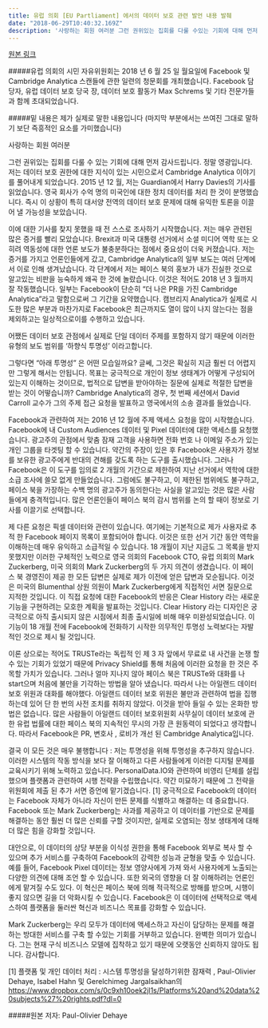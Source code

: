 ```yaml
---
title: 유럽 의회 [EU Partliament] 에서의 데이터 보호 관련 발언 내용 발췌
date: "2018-06-29T10:40:32.169Z"
description: '사랑하는 회원 여러분 그런 권위있는 집회를 다룰 수있는 기회에 대해 먼저 감사드립니다. 정말 영광입니다. 본인은 데이터 보호 권한에 대한 지식이있는 시민으로서 Cambridge Analytica 이야기에 왔습니다. 2015 년 12 월, 저는 Guardian에서...'
---
```


[원본 링크](https://medium.com/personaldata-io/testimony-at-european-parliament-e6e5e11c5c94)

#####유럽 의회의 시민 자유위원회는 2018 년 6 월 25 일 월요일에 Facebook 및 Cambridge Analytica 스캔들에 관한 일련의 청문회를 개최했습니다. Facebook 담당자, 유럽 데이터 보호 당국 장, 데이터 보호 활동가 Max Schrems 및 기타 전문가들과 함께 초대되었습니다.

#####밑 내용은 제가 실제로 말한 내용입니다 (마지막 부분에서는 쓰여진 그대로 말하기 보단 즉흥적인 요소를 가미했습니다)


사랑하는 회원 여러분

그런 권위있는 집회를 다룰 수 있는 기회에 대해 먼저 감사드립니다. 정말 영광입니다.
저는 데이터 보호 권한에 대한 지식이 있는 시민으로서 Cambridge Analytica 이야기를 풀어내게 되었습니다. 2015 년 12 월, 저는 Guardian에서 Harry Davies의 기사를 읽었습니다. 영국 회사가 수억 명의 미국인에 대한 정치 데이터를 처리 한 것이 분명했습니다. 즉시 이 상황이 특히 대서양 전역의 데이터 보호 문제에 대해 유익한 토론을 이끌어 낼 가능성을 보았습니다.

이에 대한 기사를 찾지 못했을 때 전 스스로 조사하기 시작했습니다. 저는 매우 관련된 많은 증거를 빨리 모았습니다. Brexit과 미국 대통령 선거에서 소셜 미디어 역학 또는 오히려 역동성에 대한 언론 보도가 불충분하다는 점에서 중요성이 더욱 커졌습니다. 저는 증거를 가지고 언론인들에게 갔고, Cambridge Analytica의 일부 보도는 여러 단계에서 이로 인해 생겨났습니다. 각 단계에서 저는 페이스 북의 홍보가 내가 진실한 것으로 알고있는 비판을 능숙하게 왜곡 한 것에 놀랐습니다. 이것은 적어도 2018 년 3 월까지 잘 작동했습니다. 일부는 Facebook이 단순히 “더 나은 PR을 가진 Cambridge Analytica”라고 말함으로써 그 기간을 요약했습니다. 캠브리지 Analytica가 실제로 시도한 많은 부분과 마찬가지로 Facebook은 최근까지도 열이 많이 나지 않는다는 점을 제외하고는 일상적으로이를 수행하고 있습니다.

어쨌든 데이터 보호 관점에서 실제로 단일 데이터 주제를 포함하지 않기 때문에 이러한 유형의 보도 범위를 ‘하향식 투명성’ 이라고합니다.

그렇다면 “아래 투명성” 은 어떤 모습일까요? 글쎄, 그것은 확실히 지금 훨씬 더 어렵지만 그렇게 해서는 안됩니다. 목표는 궁극적으로 개인이 정보 생태계가 어떻게 구성되어 있는지 이해하는 것이므로, 법적으로 답변을 받아야하는 질문에 실제로 적절한 답변을 받는 것이 어떻습니까? Cambridge Analytica의 경우, 첫 번째 세션에서 David Carroll 교수가 그의 주제 접근 요청을 발표하고 영국에서의 소송 결과를 들었습니다.

Facebook과 관련하여 저는 2016 년 12 월에 주제 액세스 요청을 많이 시작했습니다. Facebook에 내 Custom Audiences 데이터 및 Pixel 데이터에 대한 액세스를 요청했습니다. 광고주의 관점에서 맞춤 잠재 고객을 사용하면 전화 번호 나 이메일 주소가 있는 개인 그룹을 타겟팅 할 수 있습니다. 약간의 주장이 있은 후 Facebook은 사용자가 정보를 보유한 광고주에게 반대의 견해를 갖도록 하는 도구를 출시했습니다. 그러나 Facebook은 이 도구를 임의로 2 개월의 기간으로 제한하여 지난 선거에서 역학에 대한 소급 조사에 쓸모 없게 만들었습니다. 그럼에도 불구하고, 이 제한된 범위에도 불구하고, 페이스 북을 가장하는 수백 명의 광고주가 동의한다는 사실을 알고있는 것은 많은 사람들에게 충격적입니다. 많은 언론인들이 페이스 북의 감시 범위를 논의 할 때이 정보로 기사를 이끌기로 선택합니다.

제 다른 요청은 픽셀 데이터와 관련이 있습니다. 여기에는 기본적으로 제가 사용자로 추적 한 Facebook 페이지 목록이 포함되어야 합니다. 이것은 또한 선거 기간 동안 역학을 이해하는데 매우 유익하고 소급적일 수 있습니다. 18 개월이 지난 지금도 그 목록을 받지 못했지만 이러한 구체적인 노력으로 영국 의회의 Facebook CTO, 유럽 의회의 Mark Zuckerberg, 미국 의회의 Mark Zuckerberg의 두 가지 의견이 생겼습니다.  이 페이스 북 경영진이 제공 한 모든 답변은 실제로 제가 이전에 얻은 답변과 모순됩니다. 이것은 미국의 Blumenthal 상원 의원이 Mark Zuckerberg에게 직접적인 서면 질문으로 지적한 것입니다. 이 직접 요청에 대한 Facebook의 반응은 Clear History 라는 새로운 기능을 구현하려는 모호한 계획을 발표하는 것입니다. Clear History 라는 디자인은 궁극적으로 아직 출시되지 않은 시점에서 최종 출시일에 비해 매우 미완성되었습니다. 이 기능이 18 개월 전에 Facebook에 전화하기 시작한 의무적인 투명성 노력보다는 자발적인 것으로 제시 될 것입니다.

이론 상으로는 적어도 TRUSTe라는 독립적 인 제 3 자 앞에서 무료로 내 사건을 논쟁 할 수 있는 기회가 있었기 때문에 Privacy Shield를 통해 처음에 이러한 요청을 한 것은 주목할 가치가 있습니다. 그러나 얼마 지나지 않아 페이스 북은 TRUSTe와 대화를 나 start으며 처음에 불만을 기각하는 방법을 알아 냈습니다. 따라서 나는 아일랜드 데이터 보호 위원과 대화를 해야했다. 아일랜드 데이터 보호 위원은 불만과 관련하여 법을 집행하는데 있어 단 한 번의 사전 조치를 취하지 않았다. 이것을 받아 들일 수 있는 온화한 방법은 없습니다. 많은 사람들이 아일랜드 데이터 보호위원회 사무실이 데이터 보호에 관한 유럽 법률에 대한 페이스 북의 지속적인 무시의 가장 큰 원동력이 되었다고 생각합니다.
따라서 Facebook은 PR, 변호사 , 로비가 개선 된 Cambridge Analytica입니다.

결국 이 모든 것은 매우 불행합니다 : 저는 투명성을 위해 투명성을 추구하지 않습니다. 이러한 시스템의 작동 방식을 보다 잘 이해하고 다른 사람들에게 이러한 디지털 문제를 교육시키기 위해 노력하고 있습니다. PersonalData.IO와 관련하여 비영리 단체를 설립했으며 플랫폼과 관련하여 시행 전략을 수립했습니다. 약간 미묘하기 때문에 그 전략을 위원회에 제출 된 추가 서면 증언에 맡기겠습니다. [1]
궁극적으로 Facebook의 데이터는 Facebook 자체가 아니라 자신이 만든 문제를 식별하고 해결하는 데 중요합니다. Facebook 또는 Mark Zuckerberg는 사과를 제공하고 이 데이터를 기반으로 문제를 해결하는 동안 훨씬 더 많은 신뢰를 구할 것이지만, 실제로 오염되는 정보 생태계에 대해 더 많은 힘을 강화할 것입니다.

대안으로, 이 데이터의 상당 부분을 이식성 권한을 통해 Facebook 외부로 복사 할 수 있으며 추가 서비스를 구축하여 Facebook의 강력한 성능과 균형을 맞출 수 있습니다. 예를 들어, Facebook Pixel 데이터는 정보 영양사에게 가져 와서 사용자에게 노출되는 다양한 의견에 대해 조언 할 수 있습니다. 또한 외국의 영향을 더 잘 이해하려는 언론인에게 맡겨질 수도 있다. 이 혁신은 페이스 북에 의해 적극적으로 방해를 받으며, 시행이 좋지 않으면 길을 더 악화시킬 수 있습니다. Facebook은 이 데이터에 선택적으로 액세스하여 플랫폼을 둘러싼 혁신과 비즈니스 목표를 강화할 수 있습니다.

Mark Zuckerberg는 우리 모두가 데이터에 액세스하고 자신이 담당하는 문제를 해결하는 방대한 서비스를 구축 할 수있는 기회를 거부하고 있습니다. 완벽한 의미가 있습니다. 그는 현재 구식 비즈니스 모델에 집착하고 있기 때문에 오랫동안 신뢰하지 않아도 됩니다.
감사합니다.

[1] 플랫폼 및 개인 데이터 처리 : 시스템 투명성을 달성하기위한 잠재력 , Paul-Olivier Dehaye, Isabel Hahn 및 Gerelchimeg Jargalsaikhan의 https://www.dropbox.com/s/0c9xh10oek2jl1s/Platforms%20and%20data%20subjects%27%20rights.pdf?dl=0
 

#####원본 저자: Paul-Olivier Dehaye
